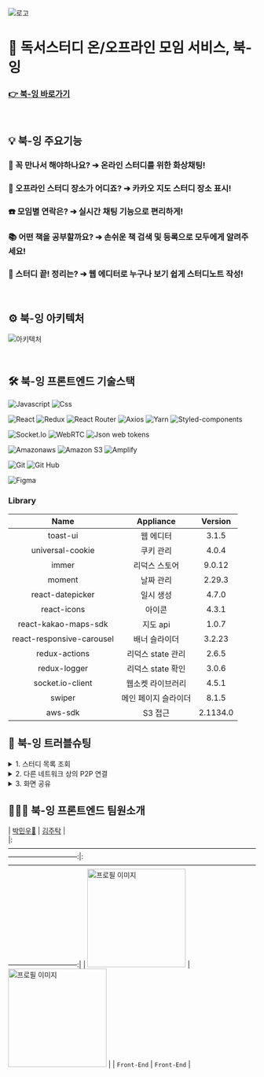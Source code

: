 ![로고](https://user-images.githubusercontent.com/79398383/171569945-46bfed25-cd98-47b4-82ca-e894839282f2.png)

# 📖 독서스터디 온/오프라인 모임 서비스, 북-잉

### [👉 북-잉 바로가기](https://book-ing.co.kr)

<br>

## 💡 북-잉 주요기능

### 🥺 꼭 만나서 해야하나요? ➔ 온라인 스터디를 위한 화상채팅!

### 🧐 오프라인 스터디 장소가 어디죠? ➔ 카카오 지도 스터디 장소 표시!

### ☎️ 모임별 연락은? ➔ 실시간 채팅 기능으로 편리하게!

### 📚 어떤 책을 공부할까요? ➔ 손쉬운 책 검색 및 등록으로 모두에게 알려주세요!

### 📝 스터디 끝! 정리는? ➔ 웹 에디터로 누구나 보기 쉽게 스터디노트 작성!

<br>

## ⚙️ 북-잉 아키텍처

![아키텍처](https://blog.kakaocdn.net/dn/1yDmG/btrDOSWYdv4/zwJdDEWrGSaOf9mYRBnKZ0/img.png)

<br>

## 🛠 북-잉 프론트엔드 기술스택

![Javascript](https://img.shields.io/badge/javascript-F7DF1E?style=for-the-badge&logo=javascript&logoColor=black)
![Css](https://img.shields.io/badge/css-1572B6?style=for-the-badge&logo=css3&logoColor=white)

![React](https://img.shields.io/badge/react-61DAFB?style=for-the-badge&logo=react&logoColor=black)
![Redux](https://img.shields.io/badge/redux-764ABC?style=for-the-badge&logo=redux&logoColor=white)
![React Router](https://img.shields.io/badge/react%20router-CA4245?style=for-the-badge&logo=react%20router&logoColor=black)
![Axios](https://img.shields.io/badge/axios-00AF9C?style=for-the-badge&logo=axios&logoColor=black)
![Yarn](https://img.shields.io/badge/yarn-2C8EBB?style=for-the-badge&logo=yarn&logoColor=black)
![Styled-components](https://img.shields.io/badge/styled%20components-DB7093?style=for-the-badge&logo=styled%20components&logoColor=black)

![Socket.Io](https://img.shields.io/badge/socket.io-010101?style=for-the-badge&logo=socket.io&logoColor=white)
![WebRTC](https://img.shields.io/badge/webrtc-E03C31?style=for-the-badge&logo=webrtc&logoColor=white)
![Json web tokens](https://img.shields.io/badge/json%20web%20tokens-000000?style=for-the-badge&logo=json%20web%20tokens&logoColor=white)

![Amazonaws](https://img.shields.io/badge/amazonaws-232F3E?style=for-the-badge&logo=amazonaws&logoColor=white)
![Amazon S3](https://img.shields.io/badge/amazon%20s3-569A31?style=for-the-badge&logo=amazon%20s3&logoColor=white)
![Amplify](https://img.shields.io/badge/-aws%20amplify-FF9900?style=for-the-badge&logo=aws%20amplify&logoColor=white)

![Git](https://img.shields.io/badge/git-333333?style=for-the-badge&logo=git&logoColor=white)
![Git Hub](https://img.shields.io/badge/github-181717?style=for-the-badge&logo=github&logoColor=white)

![Figma](https://img.shields.io/badge/figma-%23F24E1E.svg?style=for-the-badge&logo=figma&logoColor=white)

### Library

|           Name            |      Appliance       | Version  |
| :-----------------------: | :------------------: | :------: |
|         toast-ui          |      웹 에디터       |  3.1.5   |
|     universal-cookie      |      쿠키 관리       |  4.0.4   |
|           immer           |    리덕스 스토어     |  9.0.12  |
|          moment           |      날짜 관리       |  2.29.3  |
|     react-datepicker      |      일시 생성       |  4.7.0   |
|        react-icons        |        아이콘        |  4.3.1   |
|   react-kakao-maps-sdk    |       지도 api       |  1.0.7   |
| react-responsive-carousel |    배너 슬라이더     |  3.2.23  |
|       redux-actions       |  리덕스 state 관리   |  2.6.5   |
|       redux-logger        |  리덕스 state 확인   |  3.0.6   |
|     socket.io-client      |  웹소켓 라이브러리   |  4.5.1   |
|          swiper           | 메인 페이지 슬라이더 |  8.1.5   |
|          aws-sdk          |       S3 접근        | 2.1134.0 |

## 🎯 북-잉 트러블슈팅

<details>
<summary>1. 스터디 목록 조회</summary>
<div markdown="1">
<br>

저희 서비스 내 모임페이지에서 스터디 목록을 조회할 때, 서버에서 응답하는 속도가 스터디 개수에 비례하여 느려지는 현상을 발견하였습니다.<br>
확인해보니, 스터디 목록 조회 시, 카카오 지도에 위치를 표시하기 위한 좌표정보가 필요하여 스터디 생성 시 DB에 저장했던 주소정보를 구글 API를 통해 위도와 경도로 바꿔주는 과정을 거침에 따라 시간이 오래 걸리는
것을 확인하였습니다.<br>
해당 문제를 해결하기위해 스터디 컬렉션 내 위도와 경도 도큐먼트를 추가하고, 스터디 생성 시 입력받은 주소정보를 즉시 좌표정보로 변환하여 위도와 경도 도큐먼트에 값을 삽입하였습니다.<br>
이에 수정 전 10개 스터디를 조회하는데 있어 걸렸던 평균시간 2.5초에서 수정 후 0.5초 이내로 속도개선이 된 것을 확인할 수 있었습니다.<br>

</div>
</details>

<details>
<summary>2. 다른 네트워크 상의 P2P 연결</summary>
<div markdown="1">
<br>

WebRTC를 이용하여 1:N P2P 연결을 시도하던 중 테스트 단계에서 STUN서버를 이용하여 동일한 네트워크 내에 있는 사용자 간 연결은 성공했으나, 다른 네트워크 상에 있는 사용자와는 연결되지 않는 현상이
있었습니다.<br>
해당 문제에 대해 확인해보니, NAT에 막혀 각 피어 간 시그널링 불가능으로 인해 장치 정보를 불러오지 못했습니다. 기본적으로 P2P 연결 시 최적의 ICE를 찾으며 다른 클라이언트에게 갈 수 있는 최적의 네트워크를
찾는 것이 맞으나, STUN 서버를 거쳐도 NAT 뒤에 어떤 IP정보가 있는지 알 수 없는 상황이 있는 것이 원인이었습니다.<br>
따라서 해당 문제를 해결하기 위해 NAT 환경에서 릴레이하여 통신할 수 있는 TURN 서버를 자체적으로 구축하여 해당 문제를 해결하였습니다.<br>
TURN 서버는 인터넷 망에 위치하고 각 피어들이 사설망 안에서 통신하는데, 이 때 각 피어가 직접 통신하는 것이 아니라 릴레이 역할을 하는 TURN 서버를 통해 경유하여 다른 네트워크 사용자들끼리 연결가능 할 수
있다는 것을 알았습니다.<br>

</div>
</details>

<details>
<summary>3. 화면 공유</summary>
<div markdown="1">
<br>

WebRTC를 이용하여 화면공유 기능을 구현하던 중, 화면공유 스트림이 피어끼리 연결되지 못해 화면이 공유되지 않는 문제가 발생하였습니다.<br>
이 문제를 확인하기 위해 화면 스트림에 또 다른 소켓 아이디를 부여하여 시그널링 서버에서 Offer, Answer, Icecandidate를 주고 받으며, P2P 연결에 성공하였습니다. 하지만 화면공유 시, 각
피어의 트랙이 일정하지 않은 형태로 중복되어 여러개의 비디오와 음성이 출력되어 렌더링되는 문제가 발생하였습니다.<br>
해당 문제를 해결하기 위해 브레인 스토밍 하던 중, 최종 발표 준비까지의 시간이 여유치 않아, 최종 발표 이후 기능을 추가하기로 했습니다.<br>

</div>
</details>

## 👨‍👨‍👦‍ 북-잉 프론트엔드 팀원소개

|    [박민우🔰](https://github.com/MinwooPark93)   |       [김주탁](https://github.com/Taak-e)       |  
|:——————————————————————————————————————————————:|:——————————————————————————————————————————————:|
| <img src="https://avatars.githubusercontent.com/u/79454069?v=4" alt="프로필 이미지" width="200px"/> | <img src="https://avatars.githubusercontent.com/u/83898103?v=4" alt="프로필 이미지" width="200px"/> |
|                   `Front-End`                  |                  `Front-End`                   |



